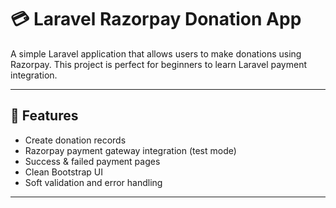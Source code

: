 # 💳 Laravel Razorpay Donation App

A simple Laravel application that allows users to make donations using Razorpay. This project is perfect for beginners to learn Laravel payment integration.

---

## 🚀 Features

- Create donation records
- Razorpay payment gateway integration (test mode)
- Success & failed payment pages
- Clean Bootstrap UI
- Soft validation and error handling

---
